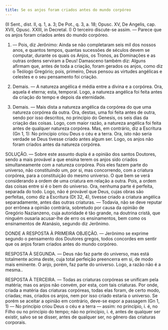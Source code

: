 ```yaml
---
title: Se os anjos foram criados antes do mundo corpóreo
---
```


(II Sent., dist. II, q. 1, a. 3; De Pot., q. 3, a. 18; Opusc. XV, De Angelis, cap. XVII, Opusc. XXIII, in Decretal. I)
  O terceiro discute-se assim. — Parece que os anjos foram criados antes do mundo corpóreo.  

1. — Pois, diz Jerônimo: Ainda se não completaram seis mil dos nossos anos, e quantos tempos, quantas sucessões de séculos devem se computar, durante os quais os Anjos, os Tronos, as Dominações e as outras ordens serviram a Deus! Damasceno também diz: Alguns afirmam que, antes de toda a criação, foram gerados os anjos, como diz o Teólogo Gregório; pois, primeiro, Deus pensou as virtudes angélicas e celestes e o seu pensamento foi criação.  

2. Demais. — A natureza angélica é média entre a divina e a corpórea. Ora, aquela é eterna; esta, temporal. Logo, a natureza angélica foi feita antes da criação do tempo e depois da eternidade. 

3. Demais. — Mais dista a natureza angélica da corpórea do que uma natureza corpórea da outra. Ora, destas, uma foi feita antes de outra, sendo por isso descritos, no princípio do Genesis, os seis dias da criação das coisas. Logo, com maior razão, a natureza angélica foi feita antes de qualquer natureza corpórea.  Mas, em contrário, diz a Escritura (Gn 1, 1): No princípio criou Deus o céu e a terra. Ora, isto não seria verdade se Deus tivesse criado antes algum ser. Logo, os anjos não foram criados antes da natureza corpórea.  

SOLUÇÃO. — Sobre este assunto dupla é a opinião dos santos Doutores, sendo a mais provável a que ensina terem os anjos sido criados simultaneamente com a natureza corpórea. Pois eles fazem parte do universo, não constituindo um, por si, mas concorrendo, com a criatura corpórea, para a constituição do mesmo universo. O que bem se verá considerando a ordem de uma criatura em relação a outra. Pois, a ordem das coisas entre si é o bem do universo. Ora, nenhuma parte é perfeita, separada do todo. Logo, não é provável que Deus, cujas obras são perfeitas, como diz a Escritura (Dt 32, 4), tivesse criado a criatura angélica separadamente, antes das outras criaturas. — Todavia, não se deve reputar por errônea a opinião contrária, sobretudo por causa da opinião de Gregório Nazianzeno, cuja autoridade é tão grande, na doutrina cristã, que ninguém ousaria acusar-lhe de erro os ensinamentos, bem como os ensinamentos de Atanásio, segundo diz Jerônimo.  

DONDE A RESPOSTA À PRIMEIRA OBJEÇÃO. — Jerônimo se exprime segundo o pensamento dos Doutores gregos, todos concordes em sentir que os anjos foram criados antes do mundo corpóreo.  

RESPOSTA À SEGUNDA. — Deus não faz parte do universo, mas está totalmente acima deste, cuja total perfeição preencerra em si, de modo mais eminente. O anjo, porém, faz parte do universo. Logo, a razão não é a mesma..  

RESPOSTA À TERCEIRA. — Todas as criaturas corpóreas se unificam pela matéria; mas os anjos não convém, por esta, com tais criaturas. Por onde, criada a matéria das criaturas corpóreas, todas elas foram, de certo modo, criadas; mas, criados os anjos, nem por isso criado estaria o universo.  Se porém se aceitar a opinião em contrário, deve-se expor a passagem (Gn 1, 1) — No princípio criou Deus o céu e a terra — assim: no princípio, i. é, no Filho ou no princípio do tempo; não no princípio, i. é, antes de qualquer ser existir, salvo se se disser, antes de qualquer ser, no gênero das criaturas corporais.